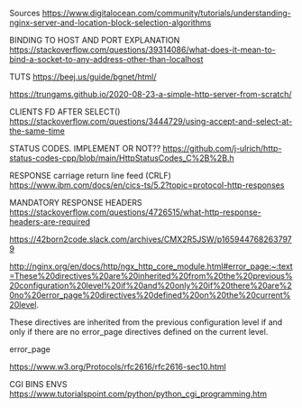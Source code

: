 Sources
https://www.digitalocean.com/community/tutorials/understanding-nginx-server-and-location-block-selection-algorithms

BINDING TO HOST AND PORT EXPLANATION
https://stackoverflow.com/questions/39314086/what-does-it-mean-to-bind-a-socket-to-any-address-other-than-localhost

TUTS
https://beej.us/guide/bgnet/html/

https://trungams.github.io/2020-08-23-a-simple-http-server-from-scratch/

CLIENTS FD AFTER SELECT()
https://stackoverflow.com/questions/3444729/using-accept-and-select-at-the-same-time

STATUS CODES. IMPLEMENT OR NOT??
https://github.com/j-ulrich/http-status-codes-cpp/blob/main/HttpStatusCodes_C%2B%2B.h


RESPONSE carriage return line feed (CRLF)
https://www.ibm.com/docs/en/cics-ts/5.2?topic=protocol-http-responses

MANDATORY RESPONSE HEADERS
https://stackoverflow.com/questions/4726515/what-http-response-headers-are-required

https://42born2code.slack.com/archives/CMX2R5JSW/p1659447682637979


http://nginx.org/en/docs/http/ngx_http_core_module.html#error_page:~:text=These%20directives%20are%20inherited%20from%20the%20previous%20configuration%20level%20if%20and%20only%20if%20there%20are%20no%20error_page%20directives%20defined%20on%20the%20current%20level.

These directives are inherited from the previous configuration level if and only if there are no error_page directives defined on the current level.

error_page

https://www.w3.org/Protocols/rfc2616/rfc2616-sec10.html

CGI BINS ENVS
https://www.tutorialspoint.com/python/python_cgi_programming.htm